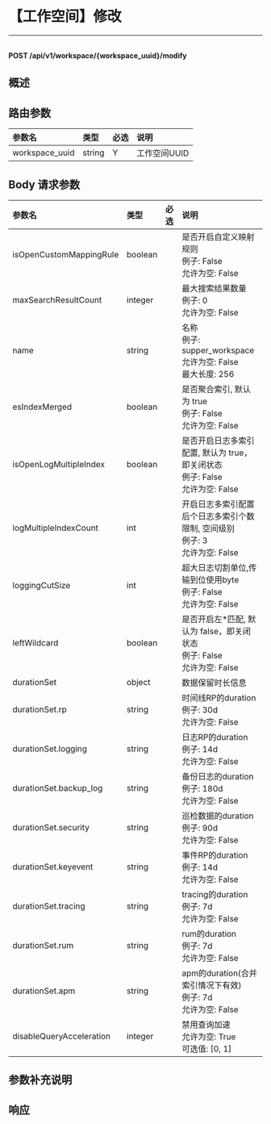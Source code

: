 # 【工作空间】修改

---

<br />**POST /api/v1/workspace/\{workspace_uuid\}/modify**

## 概述




## 路由参数

| 参数名        | 类型     | 必选   | 说明              |
|:-----------|:-------|:-----|:----------------|
| workspace_uuid | string | Y | 工作空间UUID<br> |


## Body 请求参数

| 参数名        | 类型     | 必选   | 说明              |
|:-----------|:-------|:-----|:----------------|
| isOpenCustomMappingRule | boolean |  | 是否开启自定义映射规则<br>例子: False <br>允许为空: False <br> |
| maxSearchResultCount | integer |  | 最大搜索结果数量<br>例子: 0 <br>允许为空: False <br> |
| name | string |  | 名称<br>例子: supper_workspace <br>允许为空: False <br>最大长度: 256 <br> |
| esIndexMerged | boolean |  | 是否聚合索引, 默认为 true<br>例子: False <br>允许为空: False <br> |
| isOpenLogMultipleIndex | boolean |  | 是否开启日志多索引配置, 默认为 true，即关闭状态<br>例子: False <br>允许为空: False <br> |
| logMultipleIndexCount | int |  | 开启日志多索引配置后个日志多索引个数限制, 空间级别<br>例子: 3 <br>允许为空: False <br> |
| loggingCutSize | int |  | 超大日志切割单位,传输到位使用byte<br>例子: False <br>允许为空: False <br> |
| leftWildcard | boolean |  | 是否开启左*匹配, 默认为 false，即关闭状态<br>例子: False <br>允许为空: False <br> |
| durationSet | object |  | 数据保留时长信息<br> |
| durationSet.rp | string |  | 时间线RP的duration<br>例子: 30d <br>允许为空: False <br> |
| durationSet.logging | string |  | 日志RP的duration<br>例子: 14d <br>允许为空: False <br> |
| durationSet.backup_log | string |  | 备份日志的duration<br>例子: 180d <br>允许为空: False <br> |
| durationSet.security | string |  | 巡检数据的duration<br>例子: 90d <br>允许为空: False <br> |
| durationSet.keyevent | string |  | 事件RP的duration<br>例子: 14d <br>允许为空: False <br> |
| durationSet.tracing | string |  | tracing的duration<br>例子: 7d <br>允许为空: False <br> |
| durationSet.rum | string |  | rum的duration<br>例子: 7d <br>允许为空: False <br> |
| durationSet.apm | string |  | apm的duration(合并索引情况下有效)<br>例子: 7d <br>允许为空: False <br> |
| disableQueryAcceleration | integer |  | 禁用查询加速<br>允许为空: True <br>可选值: [0, 1] <br> |

## 参数补充说明







## 响应
```shell
 
```




